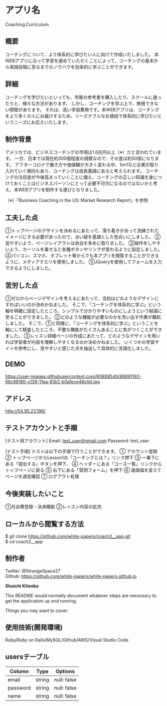 # アプリ名
Coaching.Curriculum

## 概要
コーチングについて、より体系的に学びたい人に向けて作成いたしました。
本WEBアプリに沿って学習を進めていただくことによって、コーチングの基本から実践段階に至るまでのノウハウを効率的に学ぶことができます。

## 詳細
コーチングを学びたいといっても、市販の参考書を購入したり、スクールに通ったりと、様々な方法があります。
しかし、コーチングを学ぶ上で、無視できない障壁があります。
それは、高い学習費用です。本WEBアプリは、コーチングをより多くの人にお届けするため、リーズナブルなお値段で体系的に学びたいというニーズにお応えいたします。

## 制作背景
アメリカでは、ビジネスコーチングの市場は1.6兆円以上（※）だと言われています。
一方、日本では現在約300億程度の規模なので、その差は約50倍になります。
アフターコロナで働き方や価値観が大きく変わる中、1on1など企業が取り入れていく傾向もあり、コーチングは成長基調にあると考えられます。
コーチングの注目度が今後高まっていくことに備え、コーチングの正しい知識を身につけておくことはビジネスパーソンにとって必要不可欠になるのではないかと考え、本WEBアプリを制作する運びとなりました。

（※）「Business Coaching in the US: Market Research Report」を参照

## 工夫した点
①トップページのデザインを決めるにあたって、落ち着きがあって洗練されたイメージにする必要があったので、淡い緑を基調とした色合いにしました。
②見やすいよう、ページレイアウトは余白を多めに取りました。
③操作をしやすいよう、カーソルを乗せると各種ボタンやリンクが変わるように設定しました。
④パソコン、スマホ、タブレット等からでも本アプリを閲覧することができるように、メディアクエリを使用しました。
⑤JQueryを使用してフォームを入力できるようにしました。

## 苦労した点
①ゼロからページデザインを考えるにあたって、当初はどのようなデザインにすればいいのか決めかねました。
そこで、「コーチングを体系的に学ぶ」という軸を明確に設定したところ、シンプルで分かりやすいものにしようという結論に至ることができました。
②どのような機能が必要なのかを洗い出す作業が難航しました。
そこで、①と同様に、「コーチングを体系的に学ぶ」ということを軸にして精査したところ、不要な機能がたくさんあることに気がつくことができました。
③レッスン詳細ページの作成にあたって、どのようなデザインを用いれば学習者が内容を理解しやすくなるのか決めかねました。
いくつかの学習サイトを参考にし、見やすいと感じた点を抽出して具体的に言語化しました。

## DEMO
https://user-images.githubusercontent.com/60888549/86891192-66c98180-c139-11ea-81b2-b0afece48c0d.jpg

## アドレス
http://54.95.23.196/

## テストアカウントと手順
[テスト用アカウント]
Email:    test_user@gmail.com
Password: test_user

[テスト手順]
テストは以下の手順で行うことができます。
① アカウント登録 
② トップページからLesson1の「コーチングとは？」リンク押下
③ 一番下にある「提出する」ボタンを押下、
④ ヘッダーにある「コース一覧」リンクからトップページに戻る
⑤ 右下にある「質問フォーム」を押下
⑥ 画面幅を変えてページを適宜確認
⑦ ログアウト処理

## 今後実装したいこと
①月会費登録・決済機能
②レッスン内容の拡充

## ローカルから閲覧する方法
$ git clone https://github.com/white-papers/coach2__app.git  
$ cd coach2__app

## 制作者
Twitter: @StrangeSpace27  
Github: https://github.com/white-papers/white-papers.github.io

__Shuichi Kitaoka__

This README would normally document whatever steps are necessary to get the
application up and running.

Things you may want to cover:

## 使用技術(開発環境)
Ruby/Ruby on Rails/MySQL/Github/AWS/Visual Studio Code

## usersテーブル
|Column|Type|Options|
|------|----|-------|
|email|string|null: false|
|password|string|null: false|
|name|string|null: false|
